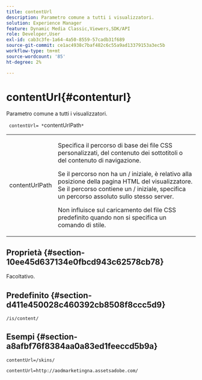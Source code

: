 ```yaml
---
title: contentUrl
description: Parametro comune a tutti i visualizzatori.
solution: Experience Manager
feature: Dynamic Media Classic,Viewers,SDK/API
role: Developer,User
exl-id: cab3c3fe-1a64-4a50-8559-57cadb31f689
source-git-commit: ce1ac4938c7baf482c6c55a9ad13379153a3ec5b
workflow-type: tm+mt
source-wordcount: '85'
ht-degree: 2%

---
```


# contentUrl{#contenturl}

Parametro comune a tutti i visualizzatori.

` contentUrl= *`contentUrlPath`*`

<table id="table_9B98C97485DD4DEB8A6ECBCE8DF6B886"> 
 <tbody> 
  <tr> 
   <td colname="col1"> <p> <span class="codeph"> <span class="varname"> contentUrlPath</span> </span> </p> </td> 
   <td colname="col2"> <p>Specifica il percorso di base dei file CSS personalizzati, del contenuto dei sottotitoli o del contenuto di navigazione. </p> <p>Se il percorso non ha un <span class="filepath"> /</span> iniziale, è relativo alla posizione della pagina HTML del visualizzatore. Se il percorso contiene un <span class="filepath"> /</span> iniziale, specifica un percorso assoluto sullo stesso server. </p> <p> Non influisce sul caricamento del file CSS predefinito quando non si specifica un comando di stile. </p> </td> 
  </tr> 
 </tbody> 
</table>

## Proprietà {#section-10ee45d637134e0fbcd943c62578cb78}

Facoltativo.

## Predefinito {#section-d411e450028c460392cb8508f8ccc5d9}

`/is/content/`

## Esempi {#section-a8afbf76f8384aa0a83ed1feeccd5b9a}

```
contentUrl=/skins/
```

```
contentUrl=http://aodmarketingna.assetsadobe.com/
```

<!--

```
contentUrl=https://demos-pub.assetsadobe.com/
```

-->
